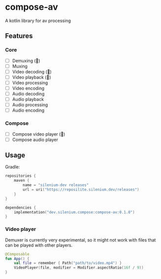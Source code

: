 # compose-av

A kotlin library for av processing

## Features

### Core

- [ ] Demuxing (🚧)
- [ ] Muxing
- [ ] Video decoding (🚧)
- [ ] Video playback (🚧)
- [ ] Video processing
- [ ] Video encoding
- [ ] Audio decoding
- [ ] Audio playback
- [ ] Audio processing
- [ ] Audio encoding

### Compose

- [ ] Compose video player (🚧)
- [ ] Compose audio player

## Usage

Gradle:

```kotlin
repositories {
    maven {
        name = "silenium-dev releases"
        url = uri("https://reposilite.silenium.dev/releases")
    }
}

dependencies {
    implementation("dev.silenium.compose:compose-av:0.1.0")
}
```

### Video player

Demuxer is currently very experimental, so it might not work with files that can be played with other players.

```kotlin
@Composable
fun App() {
    val file = remember { Path("path/to/video.mp4") }
    VideoPlayer(file, modifier = Modifier.aspectRatio(16f / 9))
}
```
